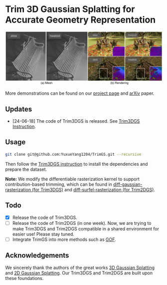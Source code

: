 # Trim 3D Gaussian Splatting for Accurate Geometry Representation 

![Teaser image](assets/teaser.jpg)


More demonstrations can be found on our [project page](https://trimgs.github.io/) and [arXiv](https://arxiv.org/abs/2406.07499) paper.

## Updates

- [24-06-18] The code of Trim3DGS is released. See [Trim3DGS Instruction](Trim3DGS/README.md).

## Usage

```bash
git clone git@github.com:YuxueYang1204/TrimGS.git --recursive
```
Then follow the [Trim3DGS instruction](Trim3DGS/README.md) to install the dependencies and prepare the dataset.

**Note:** We modify the differentiable rasterization kernel to support contribution-based trimming, which can be found in [diff-gaussian-rasterization (for Trim3DGS)](https://github.com/Abyssaledge/diff-gaussian-rasterization) and [diff-surfel-rasterization (for Trim2DGS)](https://github.com/YuxueYang1204/diff-surfel-rasterization).

## Todo

- [x] Release the code of Trim3DGS.
- [ ] Release the code of Trim2DGS (in one week). Now, we are trying to make Trim3DGS and Trim2DGS compatible in a shared environment for easier use! Please stay tuned.
- [ ] Integrate TrimGS into more methods such as [GOF](https://niujinshuchong.github.io/gaussian-opacity-fields/).

## Acknowledgements

We sincerely thank the authors of the great works [3D Gaussian Splatting](https://repo-sam.inria.fr/fungraph/3d-gaussian-splatting/) and [2D Gaussian Splatting](https://surfsplatting.github.io/). Our Trim3DGS and Trim2DGS are built upon these foundations.
